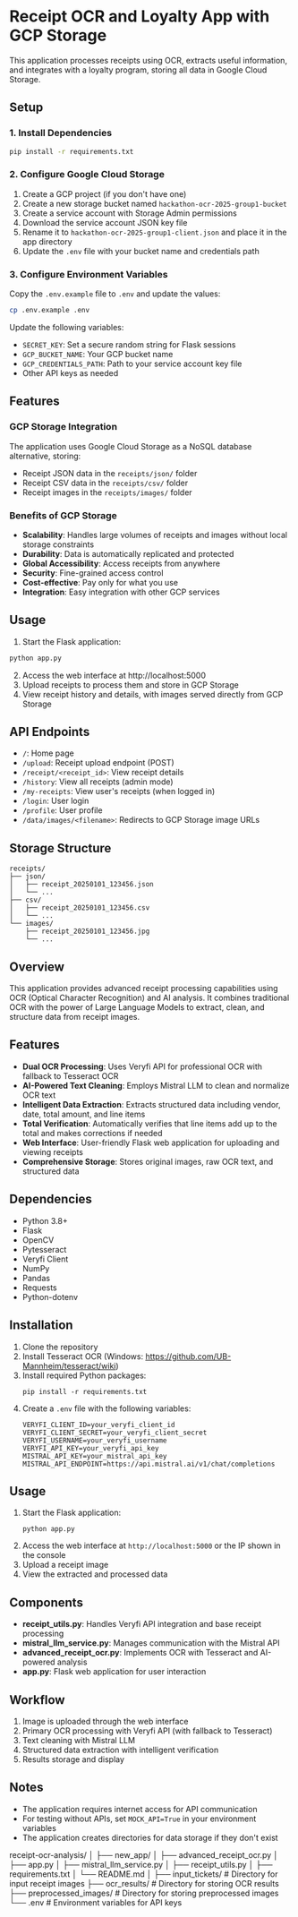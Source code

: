 # Receipt OCR and Loyalty App with GCP Storage

This application processes receipts using OCR, extracts useful information, and integrates with a loyalty program, storing all data in Google Cloud Storage.

## Setup

### 1. Install Dependencies

```bash
pip install -r requirements.txt
```

### 2. Configure Google Cloud Storage

1. Create a GCP project (if you don't have one)
2. Create a new storage bucket named `hackathon-ocr-2025-group1-bucket`
3. Create a service account with Storage Admin permissions
4. Download the service account JSON key file
5. Rename it to `hackathon-ocr-2025-group1-client.json` and place it in the app directory
6. Update the `.env` file with your bucket name and credentials path

### 3. Configure Environment Variables

Copy the `.env.example` file to `.env` and update the values:

```bash
cp .env.example .env
```

Update the following variables:
- `SECRET_KEY`: Set a secure random string for Flask sessions
- `GCP_BUCKET_NAME`: Your GCP bucket name
- `GCP_CREDENTIALS_PATH`: Path to your service account key file
- Other API keys as needed

## Features

### GCP Storage Integration

The application uses Google Cloud Storage as a NoSQL database alternative, storing:
- Receipt JSON data in the `receipts/json/` folder
- Receipt CSV data in the `receipts/csv/` folder 
- Receipt images in the `receipts/images/` folder

### Benefits of GCP Storage

- **Scalability**: Handles large volumes of receipts and images without local storage constraints
- **Durability**: Data is automatically replicated and protected
- **Global Accessibility**: Access receipts from anywhere
- **Security**: Fine-grained access control
- **Cost-effective**: Pay only for what you use
- **Integration**: Easy integration with other GCP services

## Usage

1. Start the Flask application:

```bash
python app.py
```

2. Access the web interface at http://localhost:5000
3. Upload receipts to process them and store in GCP Storage
4. View receipt history and details, with images served directly from GCP Storage

## API Endpoints

- `/`: Home page
- `/upload`: Receipt upload endpoint (POST)
- `/receipt/<receipt_id>`: View receipt details
- `/history`: View all receipts (admin mode)
- `/my-receipts`: View user's receipts (when logged in)
- `/login`: User login
- `/profile`: User profile
- `/data/images/<filename>`: Redirects to GCP Storage image URLs

## Storage Structure

```
receipts/
├── json/
│   ├── receipt_20250101_123456.json
│   └── ...
├── csv/
│   ├── receipt_20250101_123456.csv
│   └── ...
└── images/
    ├── receipt_20250101_123456.jpg
    └── ...
```

## Overview
This application provides advanced receipt processing capabilities using OCR (Optical Character Recognition) and AI analysis. It combines traditional OCR with the power of Large Language Models to extract, clean, and structure data from receipt images.

## Features
- **Dual OCR Processing**: Uses Veryfi API for professional OCR with fallback to Tesseract OCR
- **AI-Powered Text Cleaning**: Employs Mistral LLM to clean and normalize OCR text
- **Intelligent Data Extraction**: Extracts structured data including vendor, date, total amount, and line items
- **Total Verification**: Automatically verifies that line items add up to the total and makes corrections if needed
- **Web Interface**: User-friendly Flask web application for uploading and viewing receipts
- **Comprehensive Storage**: Stores original images, raw OCR text, and structured data

## Dependencies
- Python 3.8+
- Flask
- OpenCV
- Pytesseract
- Veryfi Client
- NumPy
- Pandas
- Requests
- Python-dotenv

## Installation
1. Clone the repository
2. Install Tesseract OCR (Windows: https://github.com/UB-Mannheim/tesseract/wiki)
3. Install required Python packages:
   ```
   pip install -r requirements.txt
   ```
4. Create a `.env` file with the following variables:
   ```
   VERYFI_CLIENT_ID=your_veryfi_client_id
   VERYFI_CLIENT_SECRET=your_veryfi_client_secret
   VERYFI_USERNAME=your_veryfi_username
   VERYFI_API_KEY=your_veryfi_api_key
   MISTRAL_API_KEY=your_mistral_api_key
   MISTRAL_API_ENDPOINT=https://api.mistral.ai/v1/chat/completions
   ```

## Usage
1. Start the Flask application:
   ```
   python app.py
   ```
2. Access the web interface at `http://localhost:5000` or the IP shown in the console
3. Upload a receipt image
4. View the extracted and processed data

## Components
- **receipt_utils.py**: Handles Veryfi API integration and base receipt processing
- **mistral_llm_service.py**: Manages communication with the Mistral API
- **advanced_receipt_ocr.py**: Implements OCR with Tesseract and AI-powered analysis
- **app.py**: Flask web application for user interaction

## Workflow
1. Image is uploaded through the web interface
2. Primary OCR processing with Veryfi API (with fallback to Tesseract)
3. Text cleaning with Mistral LLM
4. Structured data extraction with intelligent verification
5. Results storage and display

## Notes
- The application requires internet access for API communication
- For testing without APIs, set `MOCK_API=True` in your environment variables
- The application creates directories for data storage if they don't exist 



receipt-ocr-analysis/
│
├── new_app/
│ ├── advanced_receipt_ocr.py
│ ├── app.py
│ ├── mistral_llm_service.py
│ ├── receipt_utils.py
│ ├── requirements.txt
│ └── README.md
│
├── input_tickets/ # Directory for input receipt images
├── ocr_results/ # Directory for storing OCR results
├── preprocessed_images/ # Directory for storing preprocessed images
└── .env # Environment variables for API keys